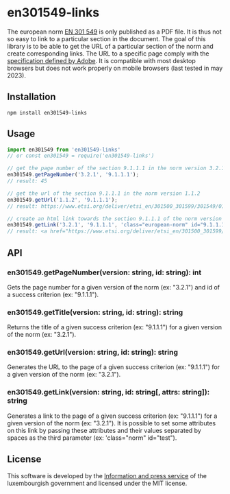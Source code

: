 # en301549-links

The european norm [EN 301 549](https://www.etsi.org/deliver/etsi_en/301500_301599/301549/03.02.01_60/en_301549v030201p.pdf) is only published as a PDF file. It is thus not so easy to link to a particular section in the document. The goal of this library is to be able to get the URL of a particular section of the norm and create corresponding links.
The URL to a specific page comply with the [specification defined by Adobe](https://helpx.adobe.com/acrobat/kb/link-html-pdf-page-acrobat.html). It is compatible with most desktop browsers but does not work properly on mobile browsers (last tested in may 2023).

## Installation

```
npm install en301549-links
```

## Usage

```javascript
import en301549 from 'en301549-links'
// or const en301549 = require('en301549-links')

// get the page number of the section 9.1.1.1 in the norm version 3.2.1 
en301549.getPageNumber('3.2.1', '9.1.1.1');
// result: 45

// get the url of the section 9.1.1.1 in the norm version 1.1.2
en301549.getUrl('1.1.2', '9.1.1.1');
// result: https://www.etsi.org/deliver/etsi_en/301500_301599/301549/01.01.02_60/en_301549v010102p.pdf#page=41'

// create an html link towards the section 9.1.1.1 of the norm version 3.2.1, the third parameter is optional
en301549.getLink('3.2.1', '9.1.1.1', 'class="european-norm" id="9.1.1.1"')
// result: <a href="https://www.etsi.org/deliver/etsi_en/301500_301599/301549/03.02.01_60/en_301549v030201p.pdf#page=45" class="european-norm" id="9.1.1.1">9.1.1.1 Non-text content</a>
```
## API

### en301549.getPageNumber(version: string, id: string): int

Gets the page number for a given version of the norm (ex: "3.2.1") and id of a success criterion (ex: "9.1.1.1").

### en301549.getTitle(version: string, id: string): string

Returns the title of a given success criterion (ex: "9.1.1.1") for a given version of the norm (ex: "3.2.1").

### en301549.getUrl(version: string, id: string): string

Generates the URL to the page of a given success criterion (ex: "9.1.1.1") for a given version of the norm (ex: "3.2.1").

### en301549.getLink(version: string, id: string[, attrs: string]): string

Generates a link to the page of a given success criterion (ex: "9.1.1.1") for a given version of the norm (ex: "3.2.1"). It is possible to set some attributes on this link by passing these attributes and their values separated by spaces as the third parameter (ex: 'class="norm" id="test").

## License
This software is developed by the [Information and press service](https://sip.gouvernement.lu/en.html) of the luxembourgish government and licensed under the MIT license.
